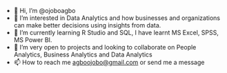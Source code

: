 - 👋 Hi, I’m @ojoboagbo
- 👀 I’m interested in Data Analytics and how businesses and organizations can make better decisions using insights from data.
- 🌱 I’m currently learning R Studio and SQL, I have learnt MS Excel, SPSS, MS Power BI.
- 💞️ I’m very open to projects and looking to collaborate on People Analytics, Business Analytics and Data Analytics 
- 📫 How to reach me agboojobo@gmail.com or send me a message

<!---
ojoboagbo/ojoboagbo is a ✨ special ✨ repository because its `README.md` (this file) appears on your GitHub profile.
You can click the Preview link to take a look at your changes.
--->
